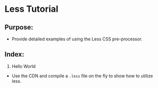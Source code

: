 # Less Tutorial

## Purpose:
* Provide detailed examples of using the Less CSS pre-processor.

## Index:

1. Hello World
  * Use the CDN and compile a `.less` file on the fly to show how to utilize less. 
